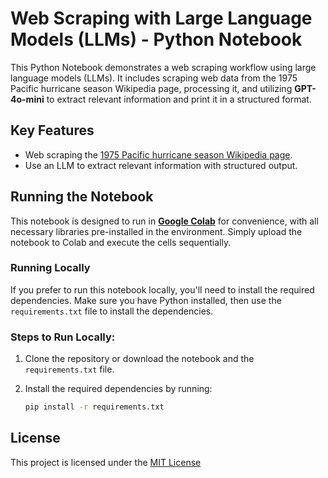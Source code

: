 # Web Scraping with Large Language Models (LLMs) - Python Notebook

This Python Notebook demonstrates a web scraping workflow using large language models (LLMs). It includes scraping web data from the 1975 Pacific hurricane season Wikipedia page, processing it, and utilizing **GPT-4o-mini** to extract relevant information and print it in a structured format.

## Key Features
- Web scraping the [1975 Pacific hurricane season Wikipedia page](https://en.wikipedia.org/wiki/1975_Pacific_hurricane_season).
- Use an LLM to extract relevant information with structured output.

## Running the Notebook
This notebook is designed to run in [**Google Colab**](https://colab.research.google.com/) for convenience, with all necessary libraries pre-installed in the environment. Simply upload the notebook to Colab and execute the cells sequentially.

### Running Locally
If you prefer to run this notebook locally, you'll need to install the required dependencies. Make sure you have Python installed, then use the `requirements.txt` file to install the dependencies.

### Steps to Run Locally:
1. Clone the repository or download the notebook and the `requirements.txt` file.
2. Install the required dependencies by running:

   ```bash
   pip install -r requirements.txt

## License
This project is licensed under the [MIT License](LICENSE)
